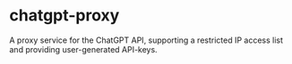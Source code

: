 # chatgpt-proxy
A proxy service for the ChatGPT API, supporting a restricted IP access list and providing user-generated API-keys.
